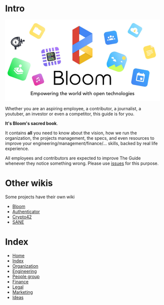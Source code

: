 # Intro

![banner](uploads/8534729ad6a65dc6d987c34b58f61bba/banner.jpg)

Whether you are an aspiring employee, a contributor, a journalist, a youtuber, an investor or even
a competitor, this guide is for you.

**It's Bloom's sacred book**.

It contains **all** you need to know about the vision, how we run the organization, the projects management, the specs,
and even resources to improve your engineering/management/finance/... skills, backed by real life experience.


All employees and contributors are expected to improve The Guide whenever they notice something wrong.
Please use [issues](https://gitlab.com/bloom42/wiki/issues) for this purpose.


# Other wikis

Some projects have their own wiki

* [Bloom](https://gitlab.com/bloom42/bloom/-/wikis/home)
* [Authenticator](https://gitlab.com/bloom42/authenticator/-/wikis/home)
* [Crypto42](https://gitlab.com/bloom42/libs/crypto42/-/wikis/home)
* [SANE](https://gitlab.com/bloom42/sane/-/wikis/home)

# Index

* [Home](home)
* [Index](index)
* [Organization](organization)
* [Engineering](engineering)
* [People group](people-group)
* [Finance](finance)
* [Legal](legal)
* [Marketing](marketing)
* [Ideas](ideas)